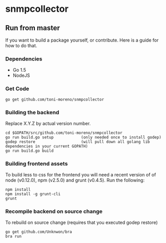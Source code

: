 # snmpcollector

## Run from master
If you want to build a package yourself, or contribute. Here is a guide for how to do that.

### Dependencies

- Go 1.5
- NodeJS

### Get Code

```
go get github.com/toni-moreno/snmpcollector
```

### Building the backend
Replace X.Y.Z by actual version number.
```
cd $GOPATH/src/github.com/toni-moreno/snmpcollector
go run build.go setup            (only needed once to install godep)
godep restore                    (will pull down all golang lib dependencies in your current GOPATH)
go run build.go build
```

### Building frontend assets

To build less to css for the frontend you will need a recent version of of node (v0.12.0),
npm (v2.5.0) and grunt (v0.4.5). Run the following:

```
npm install
npm install -g grunt-cli
grunt
```

### Recompile backend on source change
To rebuild on source change (requires that you executed godep restore)
```
go get github.com/Unknwon/bra
bra run

